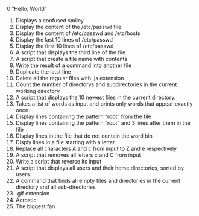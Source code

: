 0  “Hello, World”
1. Displays a confused smiley 
2. Display the content of the /etc/passwd file.
3. Display the content of /etc/passwd and /etc/hosts
4. Display the last 10 lines of /etc/passwd
5. Display the first 10 lines of /etc/passwd
6. A script that displays the third line of the file 
7. A script that create a file name with contents
8. Write the result of a command into another file
9. Duplicate the latst line
10. Delete all the regular files with .js extension
12. Count the number of directorys and subdirectories in the current working directory
13. A script that displays the 10 newest files in the current directory.
14.  Takes a list of words as input and prints only words that appear exactly once.
15. Display lines containing the pattern “root” from the file 
16. Display lines containing the pattern “root” and 3 lines after them in the file 
17. DIsplay lines in the file that do not contain  the word bin
18. Disply lines in a file starting with a letter
19. Replace all characters A and c from input to Z and e respectively
20. A script that removes all letters c and C from input
21. Write a script that reverse its input
22.  A script that displays all users and their home directories, sorted by users.
23. A command that finds all empty files and directories in the current directory and all sub-directories
24. .gif extension
25. Acrostic
26. The biggest fan

